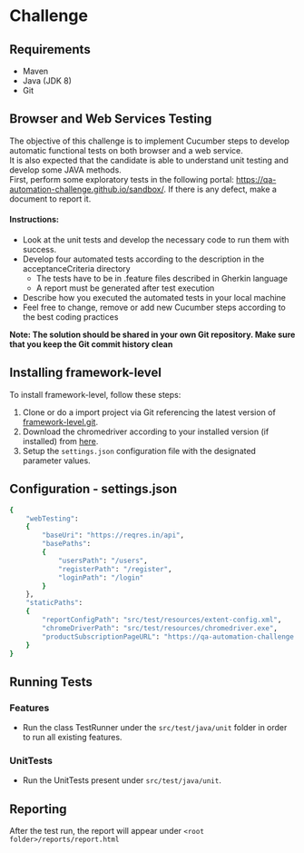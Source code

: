 # Challenge

## Requirements

* Maven
* Java (JDK 8)
* Git

## Browser and Web Services Testing

The objective of this challenge is to implement Cucumber steps to develop automatic
functional tests on both browser and a web service.  
It is also expected that the candidate is able to understand unit testing and develop some
JAVA methods.  
First, perform some exploratory tests in the following
portal: https://qa-automation-challenge.github.io/sandbox/. If there is any defect, make a
document to report it.

#### Instructions:

* Look at the unit tests and develop the necessary code to run them with success.
* Develop four automated tests according to the description in the acceptanceCriteria
  directory
    * The tests have to be in .feature files described in Gherkin language
    * A report must be generated after test execution
* Describe how you executed the automated tests in your local machine
* Feel free to change, remove or add new Cucumber steps according to the best coding
  practices

**Note: The solution should be shared in your own Git repository. Make sure that you keep
the Git commit history clean**

## Installing framework-level

To install framework-level, follow these steps:

1. Clone or do a import project via Git referencing the latest version of [framework-level.git](https://github.com/nunosilvaaa/framework-level.git).
2. Download the chromedriver according to your installed version (if installed) from [here](https://chromedriver.chromium.org/downloads).
3. Setup the `settings.json` configuration file with the designated parameter values.

## Configuration - settings.json 

```sh
{
    "webTesting": 
    {
    	"baseUri": "https://reqres.in/api",
    	"basePaths":
    	{
    		"usersPath": "/users",
    		"registerPath": "/register",
    		"loginPath": "/login"
    	}
    },
    "staticPaths":
    {
     	"reportConfigPath": "src/test/resources/extent-config.xml",
     	"chromeDriverPath": "src/test/resources/chromedriver.exe",
     	"productSubscriptionPageURL": "https://qa-automation-challenge.github.io/sandbox/"
    }
}
```
## Running Tests

### Features

* Run the class TestRunner under the `src/test/java/unit` folder in order to run all existing features.

### UnitTests

* Run the UnitTests present under `src/test/java/unit`.


## Reporting

After the test run, the report will appear under `<root folder>/reports/report.html`
